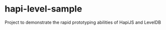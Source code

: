 hapi-level-sample
=================

Project to demonstrate the rapid prototyping abilities of HapiJS and LevelDB
